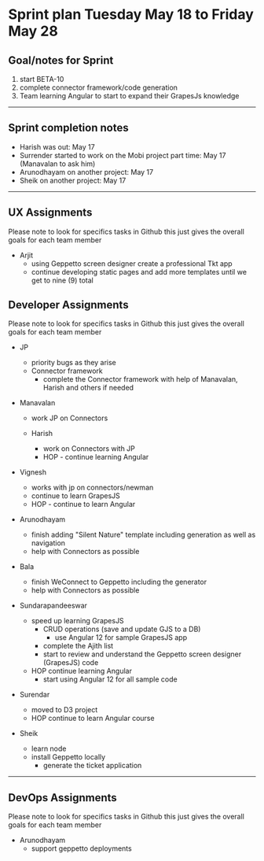 # Sprint plan Tuesday May 18 to Friday May 28

## Goal/notes for Sprint

1. start BETA-10
2. complete connector framework/code generation
3. Team learning Angular to start to expand their GrapesJs knowledge

---

## Sprint completion notes

- Harish was out: May 17
- Surrender started to work on the Mobi project part time: May 17 (Manavalan to ask him)
- Arunodhayam on another project: May 17
- Sheik on another project: May 17

---

## UX Assignments

Please note to look for specifics tasks in Github this just gives the overall goals for each team member

- Arjit
  - using Geppetto screen designer create a professional Tkt app
  - continue developing static pages and add more templates until we get to nine (9) total

## Developer Assignments

Please note to look for specifics tasks in Github this just gives the overall goals for each team member

- JP

  - priority bugs as they arise
  - Connector framework
    - complete the Connector framework with help of Manavalan, Harish and others if needed

- Manavalan

  - work JP on Connectors

  - Harish
    - work on Connectors with JP
    - HOP - continue learning Angular

- Vignesh

  - works with jp on connectors/newman
  - continue to learn GrapesJS
  - HOP - continue to learn Angular

- Arunodhayam

  - finish adding "Silent Nature" template including generation as well as navigation
  - help with Connectors as possible

- Bala

  - finish WeConnect to Geppetto including the generator
  - help with Connectors as possible

- Sundarapandeeswar

  - speed up learning GrapesJS
    - CRUD operations (save and update GJS to a DB)
      - use Angular 12 for sample GrapesJS app
    - complete the Ajith list
    - start to review and understand the Geppetto screen designer (GrapesJS) code
  - HOP continue learning Angular
    - start using Angular 12 for all sample code

- Surendar

  - moved to D3 project
  - HOP continue to learn Angular course

- Sheik
  - learn node
  - install Geppetto locally
    - generate the ticket application

---

## DevOps Assignments

Please note to look for specifics tasks in Github this just gives the overall goals for each team member

- Arunodhayam
  - support geppetto deployments
